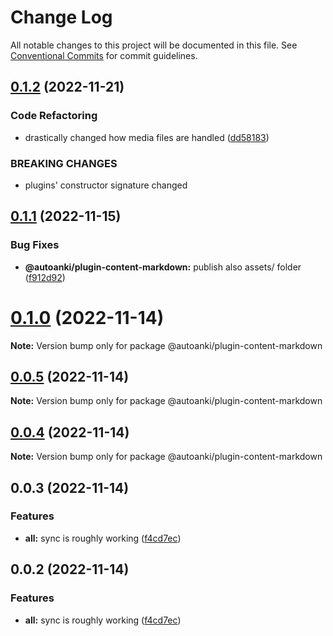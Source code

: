 # Change Log

All notable changes to this project will be documented in this file.
See [Conventional Commits](https://conventionalcommits.org) for commit guidelines.

## [0.1.2](https://github.com/chenlijun99/autoanki/compare/@autoanki/plugin-content-markdown@0.1.1...@autoanki/plugin-content-markdown@0.1.2) (2022-11-21)

### Code Refactoring

- drastically changed how media files are handled ([dd58183](https://github.com/chenlijun99/autoanki/commit/dd5818332064f3c5c4c062bd0178110929004b42))

### BREAKING CHANGES

- plugins' constructor signature changed

## [0.1.1](https://github.com/chenlijun99/autoanki/compare/@autoanki/plugin-content-markdown@0.1.0...@autoanki/plugin-content-markdown@0.1.1) (2022-11-15)

### Bug Fixes

- **@autoanki/plugin-content-markdown:** publish also assets/ folder ([f912d92](https://github.com/chenlijun99/autoanki/commit/f912d92f0157ad7f3c5deda20604d92675b115d4))

# [0.1.0](https://github.com/chenlijun99/autoanki/compare/@autoanki/plugin-content-markdown@0.0.3...@autoanki/plugin-content-markdown@0.1.0) (2022-11-14)

**Note:** Version bump only for package @autoanki/plugin-content-markdown

## [0.0.5](https://github.com/chenlijun99/autoanki/compare/@autoanki/plugin-content-markdown@0.0.3...@autoanki/plugin-content-markdown@0.0.5) (2022-11-14)

**Note:** Version bump only for package @autoanki/plugin-content-markdown

## [0.0.4](https://github.com/chenlijun99/autoanki/compare/@autoanki/plugin-content-markdown@0.0.3...@autoanki/plugin-content-markdown@0.0.4) (2022-11-14)

**Note:** Version bump only for package @autoanki/plugin-content-markdown

## 0.0.3 (2022-11-14)

### Features

- **all:** sync is roughly working ([f4cd7ec](https://github.com/chenlijun99/autoanki/commit/f4cd7ec4b4a36e5ef936612b913e7aef77308ef9))

## 0.0.2 (2022-11-14)

### Features

- **all:** sync is roughly working ([f4cd7ec](https://github.com/chenlijun99/autoanki/commit/f4cd7ec4b4a36e5ef936612b913e7aef77308ef9))
